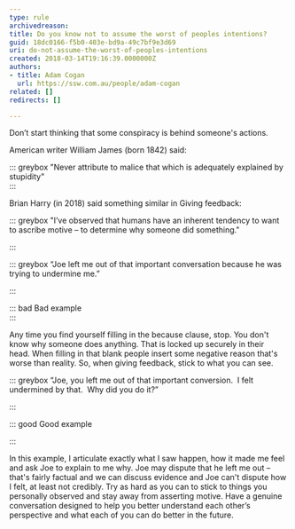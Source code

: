 ```yaml
---
type: rule
archivedreason: 
title: Do you know not to assume the worst of peoples intentions?
guid: 18dc0166-f5b0-403e-bd9a-49c7bf9e3d69
uri: do-not-assume-the-worst-of-peoples-intentions
created: 2018-03-14T19:16:39.0000000Z
authors:
- title: Adam Cogan
  url: https://ssw.com.au/people/adam-cogan
related: []
redirects: []

---
```


Don’t start thinking that some conspiracy is behind someone's actions.

American writer William James (born 1842) said:


::: greybox
"Never attribute to malice that which is adequately explained by stupidity"  
:::

Brian Harry (in 2018) said something similar in Giving feedback:


::: greybox
"I’ve observed that humans have an inherent tendency to want to ascribe motive – to determine why someone did something."

:::



<!--endintro-->


::: greybox
“Joe left me out of that important conversation because he was trying to undermine me.”

:::


::: bad
Bad example   
:::

Any time you find yourself filling in the because clause, stop. You don't know why someone does anything. That is locked up securely in their head. When filling in that blank people insert some negative reason that's worse than reality. So, when giving feedback, stick to what you can see.


::: greybox
“Joe, you left me out of that important conversion.  I felt undermined by that.  Why did you do it?”

:::


::: good
Good example

:::

In this example, I articulate exactly what I saw happen, how it made me feel and ask Joe to explain to me why. Joe may dispute that he left me out – that's fairly factual and we can discuss evidence and Joe can't dispute how I felt, at least not credibly. Try as hard as you can to stick to things you personally observed and stay away from asserting motive. Have a genuine conversation designed to help you better understand each other’s perspective and what each of you can do better in the future.
